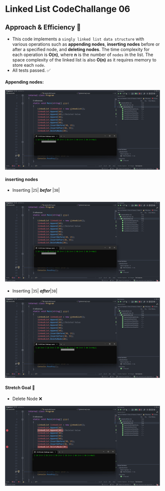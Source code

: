 ﻿# Linked List CodeChallange 06

## Approach & Efficiency  💯

- This code implements a `singly linked list data structure` with various operations such as **appending nodes**, **inserting nodes** before or after a specified node, and **deleting nodes**. The time complexity for each operation is **O(n)**, where **n** is the number of `nodes` in the list. The space complexity of the linked list is also **O(n)** as it requires memory to store each `node`.
- All tests passed. ✅

#### Appending nodes:
![Append](./Befor.png)

#### inserting nodes
- Inserting |`25`| ***befor*** |`30`|

![Befor](./Befor.png)
---

- Inserting |`35`| ***after***|`30`|

![After](./after.png)

#### Stretch Goal 🥅

- Delete Node ❌

![Delete](./Delete.png)

